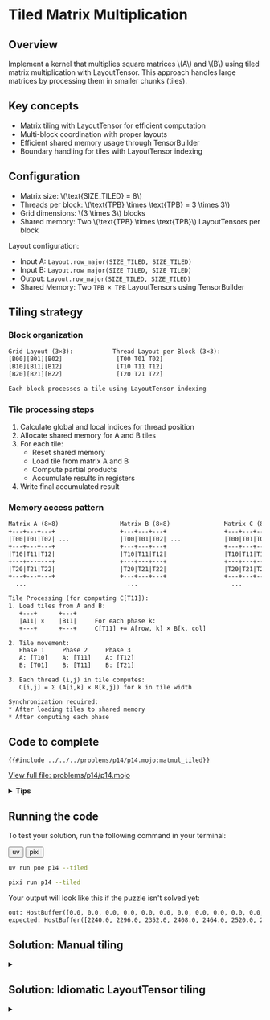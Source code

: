 # Tiled Matrix Multiplication

## Overview

Implement a kernel that multiplies square matrices \\(A\\) and \\(B\\) using tiled matrix multiplication with LayoutTensor. This approach handles large matrices by processing them in smaller chunks (tiles).

## Key concepts

- Matrix tiling with LayoutTensor for efficient computation
- Multi-block coordination with proper layouts
- Efficient shared memory usage through TensorBuilder
- Boundary handling for tiles with LayoutTensor indexing

## Configuration

- Matrix size: \\(\\text{SIZE\_TILED} = 8\\)
- Threads per block: \\(\\text{TPB} \times \\text{TPB} = 3 \times 3\\)
- Grid dimensions: \\(3 \times 3\\) blocks
- Shared memory: Two \\(\\text{TPB} \times \\text{TPB}\\) LayoutTensors per block

Layout configuration:
- Input A: `Layout.row_major(SIZE_TILED, SIZE_TILED)`
- Input B: `Layout.row_major(SIZE_TILED, SIZE_TILED)`
- Output: `Layout.row_major(SIZE_TILED, SIZE_TILED)`
- Shared Memory: Two `TPB × TPB` LayoutTensors using TensorBuilder

## Tiling strategy

### Block organization
```txt
Grid Layout (3×3):           Thread Layout per Block (3×3):
[B00][B01][B02]               [T00 T01 T02]
[B10][B11][B12]               [T10 T11 T12]
[B20][B21][B22]               [T20 T21 T22]

Each block processes a tile using LayoutTensor indexing
```

### Tile processing steps

1. Calculate global and local indices for thread position
2. Allocate shared memory for A and B tiles
3. For each tile:
   - Reset shared memory
   - Load tile from matrix A and B
   - Compute partial products
   - Accumulate results in registers
4. Write final accumulated result

### Memory access pattern
```txt
Matrix A (8×8)                 Matrix B (8×8)               Matrix C (8×8)
+---+---+---+                  +---+---+---+                +---+---+---+
|T00|T01|T02| ...              |T00|T01|T02| ...            |T00|T01|T02| ...
+---+---+---+                  +---+---+---+                +---+---+---+
|T10|T11|T12|                  |T10|T11|T12|                |T10|T11|T12|
+---+---+---+                  +---+---+---+                +---+---+---+
|T20|T21|T22|                  |T20|T21|T22|                |T20|T21|T22|
+---+---+---+                  +---+---+---+                +---+---+---+
  ...                            ...                          ...

Tile Processing (for computing C[T11]):
1. Load tiles from A and B:
   +---+      +---+
   |A11| ×    |B11|     For each phase k:
   +---+      +---+     C[T11] += A[row, k] × B[k, col]

2. Tile movement:
   Phase 1     Phase 2     Phase 3
   A: [T10]    A: [T11]    A: [T12]
   B: [T01]    B: [T11]    B: [T21]

3. Each thread (i,j) in tile computes:
   C[i,j] = Σ (A[i,k] × B[k,j]) for k in tile width

Synchronization required:
* After loading tiles to shared memory
* After computing each phase
```

## Code to complete

```mojo
{{#include ../../../problems/p14/p14.mojo:matmul_tiled}}
```
<a href="{{#include ../_includes/repo_url.md}}/blob/main/problems/p14/p14.mojo" class="filename">View full file: problems/p14/p14.mojo</a>

<details>
<summary><strong>Tips</strong></summary>

<div class="solution-tips">

1. Calculate global thread positions from block and thread indices correctly
2. Clear shared memory before loading new tiles
3. Load tiles with proper bounds checking
4. Accumulate results across tiles with proper synchronization
</div>
</details>

## Running the code

To test your solution, run the following command in your terminal:

<div class="code-tabs" data-tab-group="package-manager">
  <div class="tab-buttons">
    <button class="tab-button">uv</button>
    <button class="tab-button">pixi</button>
  </div>
  <div class="tab-content">

```bash
uv run poe p14 --tiled
```

  </div>
  <div class="tab-content">

```bash
pixi run p14 --tiled
```

  </div>
</div>

Your output will look like this if the puzzle isn't solved yet:
```txt
out: HostBuffer([0.0, 0.0, 0.0, 0.0, 0.0, 0.0, 0.0, 0.0, 0.0, 0.0, 0.0, 0.0, 0.0, 0.0, 0.0, 0.0, 0.0, 0.0, 0.0, 0.0, 0.0, 0.0, 0.0, 0.0, 0.0, 0.0, 0.0, 0.0, 0.0, 0.0, 0.0, 0.0, 0.0, 0.0, 0.0, 0.0, 0.0, 0.0, 0.0, 0.0, 0.0, 0.0, 0.0, 0.0, 0.0, 0.0, 0.0, 0.0, 0.0, 0.0, 0.0, 0.0, 0.0, 0.0, 0.0, 0.0, 0.0, 0.0, 0.0, 0.0, 0.0, 0.0, 0.0, 0.0])
expected: HostBuffer([2240.0, 2296.0, 2352.0, 2408.0, 2464.0, 2520.0, 2576.0, 2632.0, 5824.0, 6008.0, 6192.0, 6376.0, 6560.0, 6744.0, 6928.0, 7112.0, 9408.0, 9720.0, 10032.0, 10344.0, 10656.0, 10968.0, 11280.0, 11592.0, 12992.0, 13432.0, 13872.0, 14312.0, 14752.0, 15192.0, 15632.0, 16072.0, 16576.0, 17144.0, 17712.0, 18280.0, 18848.0, 19416.0, 19984.0, 20552.0, 20160.0, 20856.0, 21552.0, 22248.0, 22944.0, 23640.0, 24336.0, 25032.0, 23744.0, 24568.0, 25392.0, 26216.0, 27040.0, 27864.0, 28688.0, 29512.0, 27328.0, 28280.0, 29232.0, 30184.0, 31136.0, 32088.0, 33040.0, 33992.0])
```

## Solution: Manual tiling

<details class="solution-details">
<summary></summary>

```mojo
{{#include ../../../solutions/p14/p14.mojo:matmul_tiled_solution}}
```

<div class="solution-explanation">

The tiled matrix multiplication implementation demonstrates efficient handling of large matrices \\((8 \times 8)\\) using small tiles \\((3 \times 3)\\). Here's how it works:

1. **Thread indexing setup**
   - Global position calculation:
     ```txt
     tiled_row = block_idx.y * TPB + thread_idx.y
     tiled_col = block_idx.x * TPB + thread_idx.x
     ```
   - Local position in tile:
     ```txt
     local_row = thread_idx.y
     local_col = thread_idx.x
     ```

2. **Shared memory allocation**
   ```txt
   Input matrices (8×8):
   A = [0  1  2  3  4  5  6  7 ]    B = [0  2  4  6  8  10 12 14]
       [8  9  10 11 12 13 14 15]        [16 18 20 22 24 26 28 30]
       [16 17 18 19 20 21 22 23]        [32 34 36 38 40 42 44 46]
       [24 25 26 27 28 29 30 31]        [48 50 52 54 56 58 60 62]
       [32 33 34 35 36 37 38 39]        [64 66 68 70 72 74 76 78]
       [40 41 42 43 44 45 46 47]        [80 82 84 86 88 90 92 94]
       [48 49 50 51 52 53 54 55]        [96 98 100 102 104 106 108 110]
       [56 57 58 59 60 61 62 63]        [112 114 116 118 120 122 124 126]

   Shared memory per block (3×3):
   a_shared[TPB, TPB]  b_shared[TPB, TPB]
   ```

3. **Tile processing loop**
   ```txt
   Number of tiles = (8 + 3 - 1) // 3 = 3 tiles

   For each tile:
   1. Reset shared memory
   2. Load tile from A and B
   3. Compute partial products
   4. Accumulate in register
   ```

4. **Memory loading pattern**
   - Loading A tile:
     ```txt
     if tiled_row < size and (tile * TPB + local_col) < size:
         a_shared[local_row, local_col] = a[tiled_row, tile * TPB + local_col]
     ```
   - Loading B tile:
     ```txt
     if (tile * TPB + local_row) < size and tiled_col < size:
         b_shared[local_row, local_col] = b[tile * TPB + local_row, tiled_col]
     ```

5. **Computation within tile**
   ```txt
   For k in range(min(TPB, size - tile * TPB)):
       acc += a_shared[local_row, k] * b_shared[k, local_col]
   ```
   - Maximizes memory coalescing:
     ```txt
     Coalesced Access (Good):          Non-Coalesced Access (Bad):
     Thread0: [M0][M1][M2][M3]         Thread0: [M0][ ][ ][ ]
     Thread1: [M4][M5][M6][M7]    vs   Thread1: [ ][M1][ ][ ]
     Thread2: [M8][M9][MA][MB]         Thread2: [ ][ ][M2][ ]
     Thread3: [MC][MD][ME][MF]         Thread3: [ ][ ][ ][M3]
     ↓                                 ↓
     1 memory transaction              4 memory transactions
     ```
     When threads access consecutive memory locations (left), the GPU can combine multiple reads into a single transaction.
     When threads access scattered locations (right), each access requires a separate transaction, reducing performance.


6. **Synchronization points**
   ```txt
   barrier() after:
   1. Shared memory reset
   2. Tile loading
   3. Tile computation
   ```

Key performance features:
- Processes 8×8 matrix using 3×3 tiles
- Uses shared memory for fast tile access
- Minimizes global memory transactions
- Handles matrix boundaries correctly
- Maintains coalesced memory access

2. **Boundary handling**:
   ```mojo
   if row < size and col < size:
       output[row, col] = acc
   ```
   - Prevents out-of-bounds access
   - Handles matrix edges
   - Safe result writing

### Key optimizations

1. **Layout optimization**:
   - Row-major layout for all tensors
   - Efficient 2D indexing

2. **Memory access**:
   - Coalesced global memory loads
   - Efficient shared memory usage

3. **Computation**:
   - Register-based accumulation i.e. `var acc: output.element_type = 0`
   - Compile-time loop unrolling via `@parameter`

This implementation achieves high performance through:
- Efficient use of LayoutTensor for memory access
- Optimal tiling strategy
- Proper thread synchronization
- Careful boundary handling
</div>
</details>

## Solution: Idiomatic LayoutTensor tiling

<details class="solution-details">
<summary></summary>

```mojo
{{#include ../../../solutions/p14/p14.mojo:matmul_idiomatic_tiled_solution}}
```

<div class="solution-explanation">

The idiomatic tiled matrix multiplication leverages Mojo's LayoutTensor API and asynchronous memory operations for a cleaner implementation:

1. **LayoutTensor tile API**
   ```mojo
   out_tile = output.tile[TPB, TPB](block_idx.y, block_idx.x)
   a_tile = a.tile[TPB, TPB](block_idx.y, idx)
   b_tile = b.tile[TPB, TPB](idx, block_idx.x)
   ```
   This directly expresses "get the tile at position (block_idx.y, block_idx.x)" without manual coordinate calculation. See the [documentation](https://docs.modular.com/mojo/kernels/layout/layout_tensor/LayoutTensor/#tile) for more details.

2. **Asynchronous memory operations**
   ```mojo
   copy_dram_to_sram_async[thread_layout=load_a_layout](a_shared, a_tile)
   copy_dram_to_sram_async[thread_layout=load_b_layout](b_shared, b_tile)
   async_copy_wait_all()
   ```
   These operations:
   - Launch asynchronous memory transfers that may overlap with computation via [copy_dram_to_sram_async](https://docs.modular.com/mojo/kernels/layout/layout_tensor/copy_dram_to_sram_async/)
   - Use specialized thread layouts for optimal memory access patterns
   - Eliminate the need for manual memory initialization

3. **Specialized compile-time load layouts**
   ```mojo
   alias load_a_layout = Layout.row_major(1, TPB)
   alias load_b_layout = Layout.row_major(TPB, 1)
   ```
   These layouts optimize how threads cooperate during memory transfers:
   - `load_a_layout`: Each thread loads a slice of a row (coalesced access)
   - `load_b_layout`: Each thread loads a slice of a column (transposed access)

4. **Efficient thread synchronization**
   ```mojo
   // Wait for async operations to complete
   async_copy_wait_all()
   // Ensure all threads can see the shared memory contents
   barrier()
   ```
   The barriers ensure proper synchronization:
   - After memory transfers complete
   - After computation for each tile

5. **Proper boundary handling**
   ```mojo
   if block_idx.y * TPB + local_row < size and block_idx.x * TPB + local_col < size:
       out_tile[local_row, local_col] = acc
   ```
   This critical check prevents out-of-bounds writes for blocks at the matrix boundaries.

6. **Tile processing loop**
   ```mojo
   for idx in range((size + TPB - 1) // TPB):
      // Process one tile
   ```
   Uses ceiling division to handle matrices whose dimensions aren't perfect multiples of the tile size.

### Performance considerations

The idiomatic implementation maintains the performance benefits of tiling while providing cleaner abstractions:

1. **Memory locality**: Exploits spatial and temporal locality through tiling
2. **Coalesced access**: Specialized load layouts ensure coalesced memory access patterns
3. **Compute-memory overlap**: Potential overlap through asynchronous memory operations
4. **Shared memory efficiency**: No redundant initialization of shared memory
5. **Register pressure**: Uses accumulation registers for optimal compute throughput

This implementation shows how high-level abstractions can express complex GPU algorithms without sacrificing performance. It's a prime example of Mojo's philosophy: combining high-level expressiveness with low-level performance control.

### Key differences from manual tiling

| Feature | Manual Tiling | Idiomatic Tiling |
|---------|--------------|------------------|
| Memory access | Direct indexing with bounds checks | LayoutTensor tile API |
| Tile loading | Explicit element-by-element copying | Asynchronous bulk transfers |
| Shared memory | Manual initialization (zeroing) | Managed by copy functions |
| Code complexity | More verbose with explicit indexing | More concise with higher-level APIs |
| Bounds checking | Multiple checks during loading and computing | Single check at final write |

The idiomatic approach is not just cleaner but also potentially more performant due to the use of specialized memory layouts and asynchronous operations.
</div>
</details>
